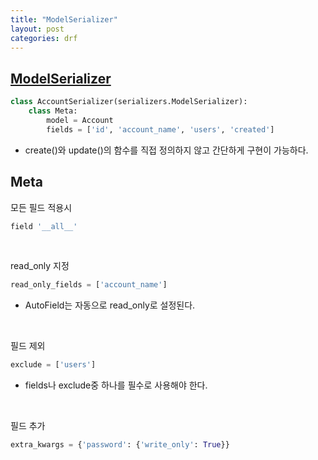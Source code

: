 ```yaml
---
title: "ModelSerializer"
layout: post
categories: drf
--- 
```



## [ModelSerializer](https://www.django-rest-framework.org/api-guide/serializers/#modelserializer)
```python
class AccountSerializer(serializers.ModelSerializer):
    class Meta:
        model = Account
        fields = ['id', 'account_name', 'users', 'created']        
```
- create()와 update()의 함수를 직접 정의하지 않고 간단하게 구현이 가능하다.


## Meta
모든 필드 적용시 
```python 
field '__all__'
```

<br>

read_only 지정
```python
read_only_fields = ['account_name']
```
- AutoField는 자동으로 read_only로 설정된다. 

<br>

필드 제외
```python
exclude = ['users']
```
- fields나 exclude중 하나를 필수로 사용해야 한다.

<br>

필드 추가
```python
extra_kwargs = {'password': {'write_only': True}}
```